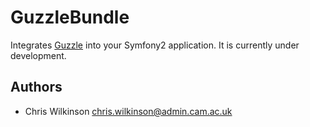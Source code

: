 GuzzleBundle
============

Integrates [Guzzle](http://guzzlephp.org/) into your Symfony2 application. It is currently under development.

Authors
-------

* Chris Wilkinson <chris.wilkinson@admin.cam.ac.uk>
